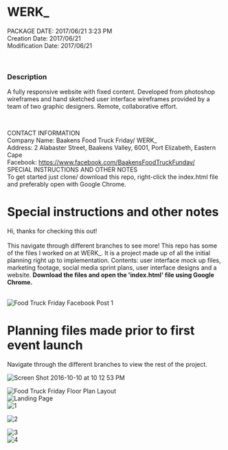 # WERK_  

PACKAGE DATE: 2017/06/21 3:23 PM </br>
Creation Date: 2017/06/21 </br>
Modification Date: 2017/06/21 </br>

</br>

### Description
A fully responsive website with fixed content. Developed from photoshop wireframes and hand sketched user interface wireframes provided by a team of two graphic designers. Remote, collaborative effort.

</br>

CONTACT INFORMATION</br>
Company Name: Baakens Food Truck Friday/ WERK_ </br>
Address: 2 Alabaster Street, Baakens Valley, 6001, Port Elizabeth, Eastern Cape </br>
Facebook: https://www.facebook.com/BaakensFoodTruckFunday/
</br>
SPECIAL INSTRUCTIONS AND OTHER NOTES</br>
To get started just clone/ download this repo, right-click the index.html file and preferably open with Google Chrome.
</br>
<h1>Special instructions and other notes</h1>
Hi, thanks for checking this out! </br>
</br>
This navigate through different branches to see more! This repo has some of the files I worked on at WERK_. It is a project made up of all the initial planning right up to implementation. Contents: user interface mock up files, marketing footage, social media sprint plans, user interface designs and a website. 
<b>Download the files and open the 'index.html' file using Google Chrome.</b> 
</br> </br>

![Food Truck Friday Facebook Post 1](https://user-images.githubusercontent.com/26520289/61290757-ee054300-a7cc-11e9-8487-6f2e441f111c.jpg)

<h1>Planning files made prior to first event launch </h1>
  
Navigate through the different branches to view the rest of the project. 
</br>

![Screen Shot 2016-10-10 at 10 12 53 PM](https://user-images.githubusercontent.com/26520289/61289537-d5dff480-a7c9-11e9-88fb-4ed0a895972f.png)

![Food Truck Friday Floor Plan Layout](https://user-images.githubusercontent.com/26520289/61288773-1fc7db00-a7c8-11e9-96ee-bca6449da658.jpg)
</br>
![Landing Page](https://user-images.githubusercontent.com/26520289/61291590-37ef2880-a7cf-11e9-9910-8b88c6ea8ea7.png)
</br>
![1](https://user-images.githubusercontent.com/26520289/65836817-83a36f80-e2f2-11e9-82b3-c830e4a8aca8.png)
</br>

![2](https://user-images.githubusercontent.com/26520289/65836795-6e2e4580-e2f2-11e9-9944-36684b34759e.png)
</br>

![3](https://user-images.githubusercontent.com/26520289/65836713-29a2aa00-e2f2-11e9-9ea2-0716b6ce990d.png)
</br>
![4](https://user-images.githubusercontent.com/26520289/65836885-d67d2700-e2f2-11e9-884f-3b9ce492eda9.png)
